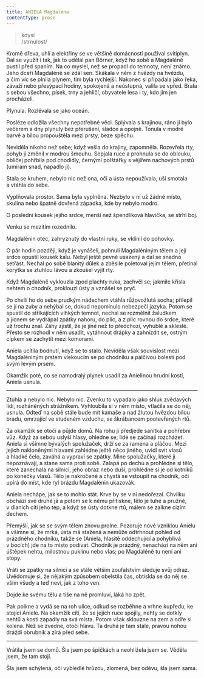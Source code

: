 ```yaml
---
title: ANIELA Magdaléna
contentType: prose
---
```


<section>

> kdysi  
> /strnulost/

Kromě dřeva, uhlí a elektřiny se ve většině domácností používal svítiplyn. Dal se využít i tak, jak to udělal pan Börner, když ho sobě a Magdaléně pustil před spaním. Na co myslel, než se propadl do temnoty, není známo. Jeho dceři Magdaléně se zdál sen. Skákala v něm z hvězdy na hvězdu, a čím víc se plnila plynem, tím byla rychlejší. Nakonec si připadala jako řeka, závaží nebo přesýpací hodiny, spokojená a neústupná, valila se vpřed. Brala s sebou všechno, písek, trny a jehličí, obyvatele lesa i ty, kdo jím jen procházeli.

Plynula. Rozlévala se jako oceán.

Posléze odložila všechny nepotřebné věci. Splývala s krajinou, ráno jí bylo večerem a dny plynuly bez přerušení, sladce a opojně. Tonula v modré barvě a bílou propouštěla mezi prsty, beze spěchu.

Neviděla nikoho než sebe; když vešla do krajiny, zapomněla. Rozevřela rty, pohyb ji změnil v modrou šmouhu. Sepjala ruce a prohnula se do oblouku, obličej pohřbila pod chodidly, černými polštářky s vějířem nachových prstů (umírám snad, napadlo ji).

Stala se kruhem, nebylo nic než ona, oči a ústa nepoužívala, uši smotala a vtáhla do sebe.

Vyplňovala prostor. Sama byla vyplněna. Nezbylo v ní už žádné místo, skulina nebo špatně dovřená západka, kde by nebylo modro.

O poslední kousek jejího srdce, menší než špendlíková hlavička, se strhl boj.

</section>

<section>

Venku se mezitím rozednilo.

Magdalénin otec, zahryznutý do vlastní ruky, se vklínil do pohovky.

O pár hodin později, když je vynášeli, pohnuli Magdaléniným tělem a její srdce opustil kousek kalu. Nebyl ještě pevně usazený a dal se snadno setřást. Nechal po sobě blanitý důlek a zběsile poletoval jejím tělem, přetínal korýtka se ztuhlou lávou a zkoušel vyjít rty.

Když Magdaléně vyklouzla zpod plachty ruka, zachvěl se; jakmile křísla nehtem o chodník, proklouzl ústy a vznášel se pryč.

Po chvíli ho do sebe prudkým nádechem vtáhla růžovožlutá socha; přilepil se jí na zuby a nehýbal se, dokud nepominulo nebezpečí jazyka. Potom se spustil do stříkajících vlhkých temnot, nechal se rozmělnit žaludkem a jícnem se vydrápal zpátky nahoru, do plic, a z plic rovnou do srdce, které už trochu znal. Záhy zjistil, že je jiné než to předchozí, vyhublé a skleslé. Přesto se rozhodl v něm usadit, vytáhnout drápky a zahnízdit se, ostrým cípkem se zachytit mezi komorami.

</section>

<section>

Aniela ucítila bodnutí, když se to stalo. Neviděla však souvislost mezi Magdaléniným prstem vlekoucím se po chodníku a palčivou bolestí pod svým levým prsem.

</section>

<section>

Okamžik poté, co se namodralý plynek usadil za Anielinou hrudní kostí, Aniela usnula.

* * *

Ztuhla a nebylo nic. Nebylo nic. Zvenku to vypadalo jako shluk zvědavých lidí, rozháněných strážníkem. Vyhloubila si v něm místo, vtlačila se do něj, usnula. Odteď na sobě stále bude mít kamaše a nad žlutou hvězdou bílou bradu, omrzající ve studeném vzduchu, se škrábancem pootevřených rtů.

Za okamžik se otočí a půjde domů. Na rohu ji předjede sanitka a pohřební vůz. Když za sebou uslyší hlasy, ohlédne se; lidé se začínají rozcházet. Aniela si všimne bývalých spolužaček, drží se za ramena a pláčou. Mezi jejich nakloněnými hlavami zahlédne ještě něco jiného, uvidí svit vlasů a hladké čelo, zaváhá a vypraví se zpátky. Mine spolužačky, které ji nepoznávají, a stane sama proti sobě. Zalapá po dechu a prohlédne si tělo, které zanechala na silnici, jeho obraz nebo duši, prohlédne si je od kotníků po konečky vlasů. Tělo je nakročené a chystá se vstoupit na chodník, oči upírá do míst, kde ryl brázdu Magdalénin ukazovák.

Aniela nechápe, jak se to mohlo stát. Krve by se v ní nedořezal. Chvilku obchází své druhé já a potom se k němu přitiskne, tělo je tuhé a pružné, v dlaních cítí jeho tep, a když se ústy dotkne rtů, málem se zalkne cizím dechem.

Přemýšlí, jak se se svým tělem znovu prolne. Pozoruje nově vzniklou Anielu a všimne si, že mrká, ústa má stažená a nemůže odtrhnout pohled od prázdného chodníku, takže se (Aniela, hlasitě oddechující a pohyblivá v bocích) jde na to místo podívat. Chodník je prázdný, nenachází na něm ani úštěpek nehtu, milostnou puklinu nebo vlas; po Magdaléně tu není ani stopy.

Vrátí se zpátky na silnici a se stále větším zoufalstvím sleduje svůj odraz. Uvědomuje si, že nějakým způsobem obelstila čas, obtiskla se do něj se vším všudy a teď neví, jak z toho ven.

Dojde ke svému tělu a tiše na ně promluví, láká ho zpět.

Pak polkne a vydá se na roh ulice, odkud se rozběhne a vrhne kupředu, ke stojící Aniele. Na okamžik cítí, že se jejich ruce spojily, nehty se dotkly nehtů a kosti zapadly na svá místa. Potom však sklouzne na zem a odře si kolena. Než se zvedne, otočí hlavu. Ta druhá je tam stále, pravou nohou dráždí obrubník a zírá před sebe.

* * *

Vrátila jsem se domů. Šla jsem po špičkách a neohlížela jsem se. Věděla jsem, že tam stojí.

Šla jsem schýlená, oči vybledlé hrůzou, zlomená, bez oděvu, šla jsem sama.

</section>

